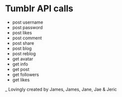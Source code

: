 # Tumblr API calls
* post username
* post password
* post likes
* post comment
* post share
* post blog
* post reblog
* get avatar
* get info
* get post
* get followers
* get likes

_ Lovingly created by James, James, Jane, Jae & Jeric
